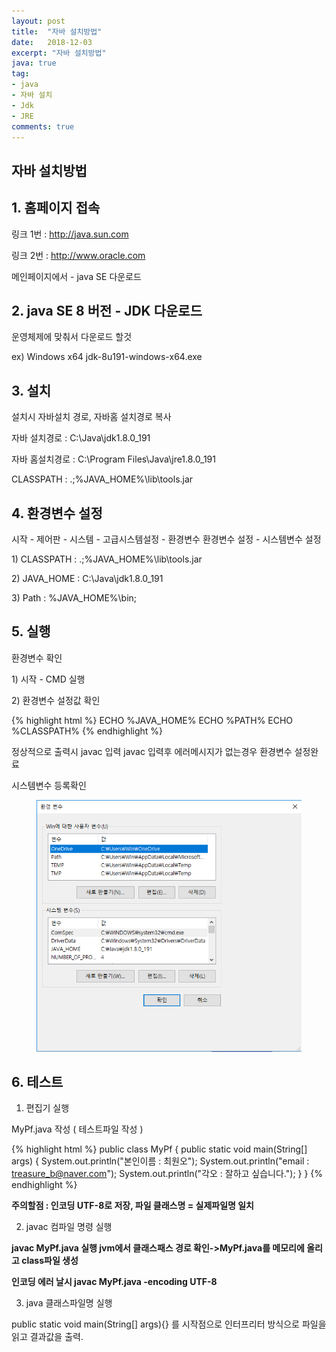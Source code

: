 ```yaml
---
layout: post
title:  "자바 설치방법"
date:   2018-12-03
excerpt: "자바 설치방법"
java: true
tag:
- java
- 자바 설치
- Jdk
- JRE
comments: true
---
```


## 자바 설치방법

## 1. 홈페이지 접속
<p>링크 1번 : <a href="http://java.sun.com">http://java.sun.com</a></p>
<p>링크 2번 : <a href="http://www.oracle.com">http://www.oracle.com</a></p>
<p>메인페이지에서 - java SE 다운로드</p>

## 2. java SE 8 버전 - JDK 다운로드
<p>운영체제에 맞춰서 다운로드 할것</p> 
<p>ex) Windows x64 jdk-8u191-windows-x64.exe</p>

## 3. 설치

설치시 자바설치 경로, 자바홈 설치경로 복사

<p>자바 설치경로 : C:\Java\jdk1.8.0_191</p>
<p>자바 홈설치경로 : C:\Program Files\Java\jre1.8.0_191</p>
<p>CLASSPATH : .;%JAVA_HOME%\lib\tools.jar</p>

## 4. 환경변수 설정

시작 - 제어판 - 시스템 - 고급시스템설정 - 환경변수
환경변수 설정 - 시스템변수 설정
<p>1) CLASSPATH : .;%JAVA_HOME%\lib\tools.jar</p>
<p>2) JAVA_HOME : C:\Java\jdk1.8.0_191</p>
<p>3) Path : %JAVA_HOME%\bin;</p>

## 5. 실행

환경변수 확인
<p>1) 시작 - CMD 실행</p>
<p>2) 환경변수 설정값 확인</p>

{% highlight html %}
ECHO %JAVA_HOME%
ECHO %PATH%
ECHO %CLASSPATH%
{% endhighlight %}

정상적으로 출력시 javac 입력 javac 입력후 에러메시지가 없는경우 환경변수 설정완료

시스템변수 등록확인

<figure>
    <a href="/assets/img/java_01.png"><img src="/assets/img/java_01.png"></a>
    <!--<figcaption>Caption describing these two images.</figcaption>-->
</figure>

## 6. 테스트 

1) 편집기 실행 

MyPf.java 작성 ( 테스트파일 작성 )

{% highlight html %}
public class MyPf {
    public static void main(String[] args) {
        System.out.println("본인이름 : 최원오");
        System.out.println("email : treasure_b@naver.com");
        System.out.println("각오 : 잘하고 싶습니다.");
    }
}
{% endhighlight %}

<b>주의할점 : 인코딩 UTF-8로 저장, 파일 클래스명 = 실제파일명 일치</b>

2) javac 컴파일 명령 실행

<b>javac MyPf.java 실행 jvm에서 클래스패스 경로 확인->MyPf.java를 메모리에 올리고 class파일 생성</b>

<b>인코딩 에러 날시 javac MyPf.java -encoding UTF-8</b>

3) java 클래스파일명 실행

public static void main(String[] args){} 를 시작점으로 인터프리터 
방식으로 파일을 읽고 결과값을 출력. 

